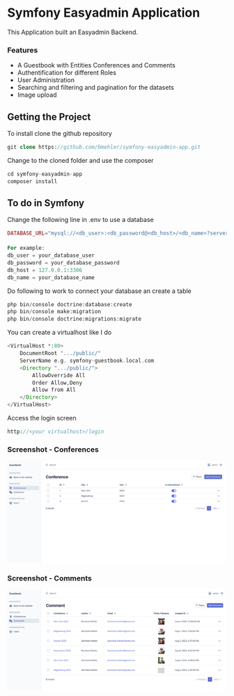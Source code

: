 # Symfony Easyadmin Application

This Application built an Easyadmin Backend.

### Features

- A Guestbook with Entities Conferences and Comments
- Authentification for different Roles
- User Administration
- Searching and filtering and pagination for the datasets
- Image upload

## Getting the Project

To install clone the github repository

```php
git clone https://github.com/bmehler/symfony-easyadmin-app.git
```

Change to the cloned folder and use the composer

```php
cd symfony-easyadmin-app
composer install
```

## To do in Symfony

Change the following line in .env to use a database

```php
DATABASE_URL="mysql://<db_user>:<db_password@<db_host>/<db_name>?serverVersion=5.7"

For example:
db_user = your_database_user
db_password = your_database_password
db_host = 127.0.0.1:3306
db_name = your_database_name
```
Do following to work to connect your database an create a table

```php
php bin/console doctrine:database:create
php bin/console make:migration
php bin/console doctrine:migrations:migrate
```

You can create a virtualhost like I do
```php
<VirtualHost *:80>
    DocumentRoot ".../public/"
    ServerName e.g. symfony-guestbook.local.com
    <Directory ".../public/">
        AllowOverride All
        Order Allow,Deny
        Allow from All
    </Directory>
</VirtualHost>
```

Access the login screen
```php
http://<your virtualhost>/login
```

### Screenshot - Conferences

![Conferences](Conferences.png)


### Screenshot - Comments

![Comments](Comments.png)
